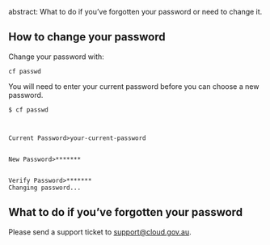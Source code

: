 abstract: What to do if you’ve forgotten your password or need to change it.

## How to change your password

Change your password with:

```
cf passwd
```

You will need to enter your current password before you can choose a new password.

```
$ cf passwd



Current Password>your-current-password


New Password>*******


Verify Password>*******
Changing password...

```

## What to do if you’ve forgotten your password

Please send a support ticket to [support@cloud.gov.au](mailto:support@cloud.gov.au).
